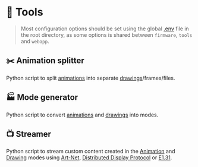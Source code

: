 # 🧰 Tools

> Most configuration options should be set using the global [.env](https://github.com/VIPnytt/Frekvens/.env) file in the root directory, as some options is shared between `firmware`, `tools` and `webapp`.

## ✂️ Animation splitter

Python script to split [animations](https://github.com/VIPnytt/Frekvens/wiki/Modes#-animation) into separate [drawings](https://github.com/VIPnytt/Frekvens/wiki/Modes#-draw)/frames/files.

## 🏭 Mode generator

Python script to convert [animations](https://github.com/VIPnytt/Frekvens/wiki/Modes#-animation) and [drawings](https://github.com/VIPnytt/Frekvens/wiki/Modes#-draw) into modes.

## 📺 Streamer

Python script to stream custom content created in the [Animation](https://github.com/VIPnytt/Frekvens/wiki/Modes#-animation) and [Drawing](https://github.com/VIPnytt/Frekvens/wiki/Modes#-draw) modes using [Art-Net](https://github.com/VIPnytt/Frekvens/wiki/Modes#-art-net), [Distributed Display Protocol](https://github.com/VIPnytt/Frekvens/wiki/Modes#-distributed-display-protocol) or [E1.31](https://github.com/VIPnytt/Frekvens/wiki/Modes#-e131).
